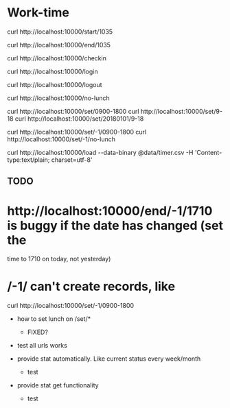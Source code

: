 # Work-time

curl http://localhost:10000/start/1035

curl http://localhost:10000/end/1035

curl http://localhost:10000/checkin

curl http://localhost:10000/login

curl http://localhost:10000/logout

curl http://localhost:10000/no-lunch

curl http://localhost:10000/set/0900-1800
curl http://localhost:10000/set/9-18
curl http://localhost:10000/set/20180101/9-18

curl http://localhost:10000/set/-1/0900-1800
curl http://localhost:10000/set/-1/no-lunch

curl http://localhost:10000/load --data-binary @data/timer.csv -H 'Content-type:text/plain; charset=utf-8' 

## TODO

# http://localhost:10000/end/-1/1710 is buggy if the date has changed (set the
time to 1710 on today, not yesterday)

# /-1/ can't create records, like
curl http://localhost:10000/set/-1/0900-1800

- how to set lunch on /set/\* 
    - FIXED?
	
- test all urls works

- provide stat automatically. Like current status every week/month
	- test

- provide stat get functionality
	- test
